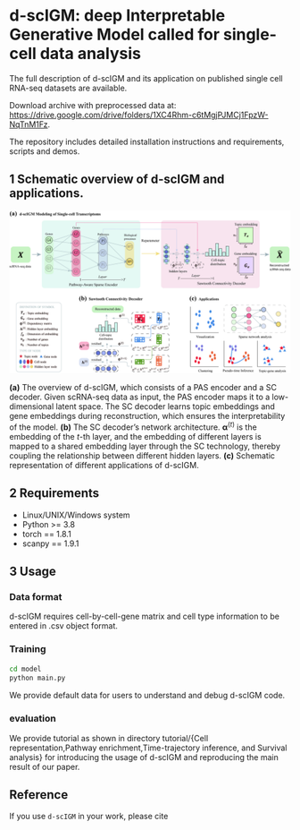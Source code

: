 # d-scIGM: deep Interpretable Generative Model called for single-cell data analysis

The full description of d-scIGM and its application on published single cell RNA-seq datasets are available.

Download archive with preprocessed data at: https://drive.google.com/drive/folders/1XC4Rhm-c6tMgjPJMCj1FpzW-NqTnM1Fz.

The repository includes detailed installation instructions and requirements, scripts and demos.


## 1 Schematic overview of d-scIGM and applications.

![](./Flow.jpg)

**(a)** The overview of d-scIGM, which consists of a PAS encoder and a SC decoder. Given scRNA-seq data as input, the PAS encoder maps it to a low-dimensional latent space. The SC decoder learns topic embeddings and gene embeddings during reconstruction, which ensures the interpretability of the model. **(b)** The SC decoder’s network architecture. $\boldsymbol{\alpha}^{(t)}$ is the embedding of the $t$-th layer, and the embedding of different layers is mapped to a shared embedding layer through the SC technology, thereby coupling the relationship between different hidden layers.  **(c)** Schematic representation of different applications of d-scIGM.
## 2 Requirements

+ Linux/UNIX/Windows system
+ Python >= 3.8
+ torch == 1.8.1
+ scanpy == 1.9.1


## 3 Usage

### Data format

d-scIGM requires cell-by-cell-gene matrix and cell type information to be entered in .csv object format.

### Training

```bash
cd model
python main.py
```

We provide default data for users to understand and debug d-scIGM code.

### evaluation

We provide tutorial as shown in directory tutorial/{Cell representation,Pathway enrichment,Time-trajectory inference, and Survival analysis} for introducing the usage of d-scIGM and reproducing the main result of our paper.

## Reference

If you use `d-scIGM` in your work, please cite